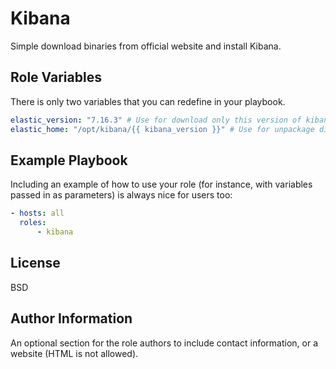 Kibana
=========

Simple download binaries from official website and install Kibana.

Role Variables
--------------

There is only two variables that you can redefine in your playbook.

```yaml
elastic_version: "7.16.3" # Use for download only this version of kibana
elastic_home: "/opt/kibana/{{ kibana_version }}" # Use for unpackage distro and create KIBANA_HOME variable
```

Example Playbook
----------------

Including an example of how to use your role (for instance, with variables passed in as parameters) is always nice for users too:

```yaml
- hosts: all
  roles:
      - kibana
```

License
-------

BSD

Author Information
------------------

An optional section for the role authors to include contact information, or a website (HTML is not allowed).
